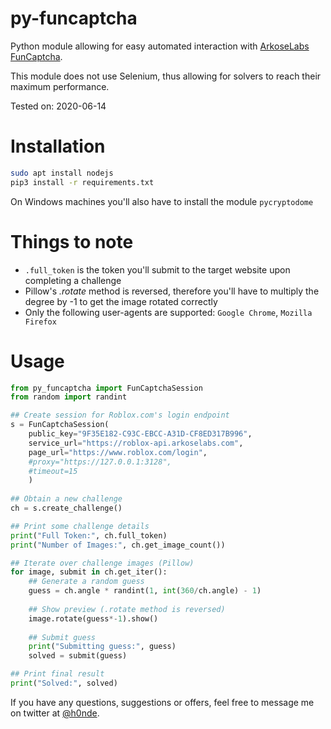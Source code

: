 # py-funcaptcha
Python module allowing for easy automated interaction with [ArkoseLabs FunCaptcha](https://medium.com/arkoselabs/funcaptcha-security-verification-for-people-of-all-abilities-c2f9a0ba73df).

This module does not use Selenium, thus allowing for solvers to reach their maximum performance.

Tested on: 2020-06-14

# Installation
```bash
sudo apt install nodejs
pip3 install -r requirements.txt
```
On Windows machines you'll also have to install the module `pycryptodome`

# Things to note
- `.full_token` is the token you'll submit to the target website upon completing a challenge
- Pillow's *.rotate* method is reversed, therefore you'll have to multiply the degree by -1 to get the image rotated correctly
- Only the following user-agents are supported: `Google Chrome`, `Mozilla Firefox`

# Usage
```python
from py_funcaptcha import FunCaptchaSession
from random import randint

## Create session for Roblox.com's login endpoint
s = FunCaptchaSession(
    public_key="9F35E182-C93C-EBCC-A31D-CF8ED317B996",
    service_url="https://roblox-api.arkoselabs.com",
    page_url="https://www.roblox.com/login",
    #proxy="https://127.0.0.1:3128",
    #timeout=15
    )
    
## Obtain a new challenge
ch = s.create_challenge()

## Print some challenge details
print("Full Token:", ch.full_token)
print("Number of Images:", ch.get_image_count())

## Iterate over challenge images (Pillow)
for image, submit in ch.get_iter():
    ## Generate a random guess
    guess = ch.angle * randint(1, int(360/ch.angle) - 1)
    
    ## Show preview (.rotate method is reversed)
    image.rotate(guess*-1).show()
    
    ## Submit guess
    print("Submitting guess:", guess)
    solved = submit(guess)

## Print final result
print("Solved:", solved)
```

If you have any questions, suggestions or offers, feel free to message me on twitter at [@h0nde](https://twitter.com/h0nde).

